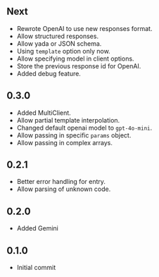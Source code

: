 ## Next

- Rewrote OpenAI to use new responses format.
- Allow structured responses.
- Allow yada or JSON schema.
- Using `template` option only now.
- Allow specifying model in client options.
- Store the previous response id for OpenAI.
- Added debug feature.

## 0.3.0

- Added MultiClient.
- Allow partial template interpolation.
- Changed default openai model to `gpt-4o-mini`.
- Allow passing in specific `params` object.
- Allow passing in complex arrays.

## 0.2.1

- Better error handling for entry.
- Allow parsing of unknown code.

## 0.2.0

- Added Gemini

## 0.1.0

- Initial commit
